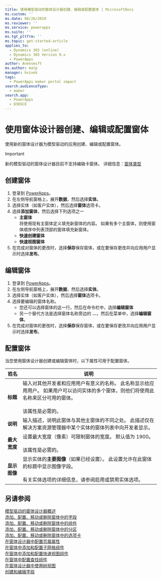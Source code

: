 ```yaml
---
title: 使用模型驱动的窗体设计器创建、编辑或配置窗体 | MicrosoftDocs
ms.custom: ''
ms.date: 08/26/2019
ms.reviewer: ''
ms.service: powerapps
ms.suite: ''
ms.tgt_pltfrm: ''
ms.topic: get-started-article
applies_to:
  - Dynamics 365 (online)
  - Dynamics 365 Version 9.x
  - PowerApps
author: Aneesmsft
ms.author: matp
manager: kvivek
tags:
  - PowerApps maker portal impact
search.audienceType:
  - maker
search.app:
  - PowerApps
  - D365CE
---
```


# <a name="create-edit-or-configure-forms-using-the-form-designer"></a>使用窗体设计器创建、编辑或配置窗体 
使用新的窗体设计器为模型驱动的应用创建、编辑或配置窗体。 

> [!IMPORTANT]
> 新的模型驱动的窗体设计器目前不支持编辑卡窗体。 详细信息：[窗体类型](types-forms.md)

## <a name="create-a-form"></a>创建窗体 
1. 登录到 [PowerApps](https://web.powerapps.com/?utm_source=padocs&utm_medium=linkinadoc&utm_campaign=referralsfromdoc)。 
2. 在左侧导航窗格上，展开**数据**，然后选择**实体**。 
3. 选择实体（如客户实体），然后选择**窗体**选项卡。 
4. 选择**添加窗体**，然后选择下列选项之一
    - **主窗体**  
    将使用现有主窗体定义填充新窗体的内容。 如果有多个主窗体，则使用窗体顺序中列表顶部的窗体填充新窗体。 
    - **快速创建窗体**
    - **快速视图窗体**
5. 在完成对窗体的更改时，选择**保存**保存窗体，或在要保存更改并向应用用户显示时选择**发布**。  

## <a name="edit-a-form"></a>编辑窗体 
1. 登录到 [PowerApps](https://web.powerapps.com/?utm_source=padocs&utm_medium=linkinadoc&utm_campaign=referralsfromdoc)。 
2. 在左侧导航窗格上，展开**数据**，然后选择**实体**。 
3. 选择实体（如客户实体），然后选择**窗体**选项卡。
4. 选择要编辑的窗体名称。  
    - 您还可以选择窗体的这一行，然后在命令栏中，选择**编辑窗体**
    - 另一个替代方法是选择窗体名称旁边的 **...**，然后在菜单中，选择**编辑窗体**。 
5. 在完成对窗体的更改时，选择**保存**保存窗体，或在要保存更改并向应用用户显示时选择**发布**。 

## <a name="configure-a-form"></a>配置窗体
当您使用窗体设计器创建或编辑窗体时，以下属性可用于配置窗体。

|姓名  |说明  |
|---------|---------|
|**标题**  | 输入对其他开发者和应用用户有意义的名称。 此名称显示给应用用户。 如果用户可以访问实体的多个窗体，则他们将使用此名称来区分可用的窗体。 <br /><br />该属性是必需的。 |
|**说明** |  输入描述，说明此窗体与其他主窗体的不同之处。 此描述仅在解决方案资源管理器中某个实体的窗体列表中向开发者显示。 |
|**最大宽度** | 设置最大宽度（像素）可限制窗体的宽度。 默认值为 1900。 <br /><br />该属性是必需的。 |
|**显示图像** | 显示实体的**主要图像**（如果已经设置）。 此设置允许在此窗体的标题中显示图像字段。 <br /><br /> 有关实体选项的详细信息，请参阅启用或禁用实体选项。 |

## <a name="see-also"></a>另请参阅
[模型驱动的窗体设计器概述](form-designer-overview.md)  
[添加、配置、移动或删除窗体中的字段](add-move-or-delete-fields-on-form.md)  
[添加、配置、移动或删除窗体中的组件](add-move-configure-or-delete-components-on-form.md)  
[添加、配置、移动或删除窗体中的分区](add-move-or-delete-sections-on-form.md)  
[添加、配置、移动或删除窗体中的选项卡](add-move-or-delete-tabs-on-form.md)  
[在窗体设计器中配置页眉属性](form-designer-header-properties.md)  
[在窗体中添加和配置子网格组件](form-designer-add-configure-subgrid.md)  
[在窗体中添加和配置快速视图组件](form-designer-add-configure-quickview.md)  
[在窗体中配置查找组件](form-designer-add-configure-lookup.md)  
[在窗体设计器中使用树视图](using-tree-view-on-form.md)  
[创建和编辑字段](../common-data-service/create-edit-field-portal.md)  
